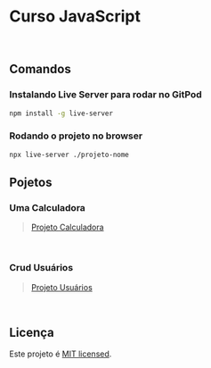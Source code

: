 # Curso JavaScript

<br />

## Comandos

### Instalando Live Server para rodar no GitPod

```sh
npm install -g live-server
```

### Rodando o projeto no browser

```sh
npx live-server ./projeto-nome
```

## Pojetos

### Uma Calculadora

> [Projeto Calculadora](./projeto-calculadora/README.md)

<br>

### Crud Usuários

> [Projeto Usuários](./projeto-usuarios/README.md)

<br>

## Licença

Este projeto é [MIT licensed](./LICENSE).
